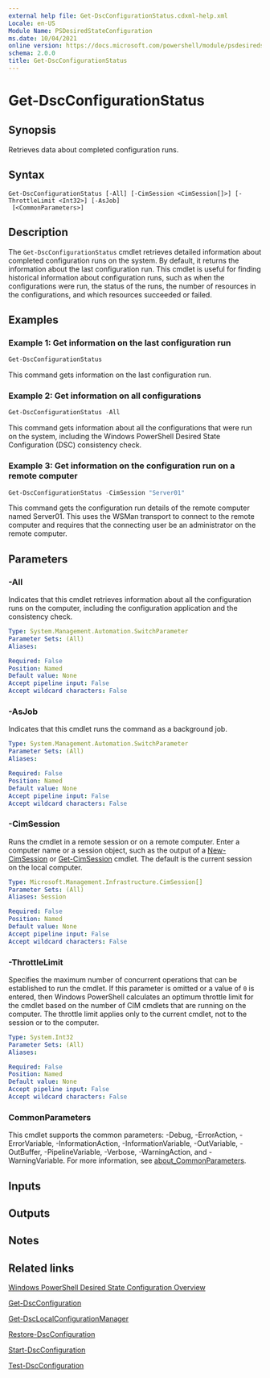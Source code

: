 ```yaml
---
external help file: Get-DscConfigurationStatus.cdxml-help.xml
Locale: en-US
Module Name: PSDesiredStateConfiguration
ms.date: 10/04/2021
online version: https://docs.microsoft.com/powershell/module/psdesiredstateconfiguration/get-dscconfigurationstatus?view=dsc-1.1&WT.mc_id=ps-gethelp
schema: 2.0.0
title: Get-DscConfigurationStatus
---
```


# Get-DscConfigurationStatus

## Synopsis
Retrieves data about completed configuration runs.

## Syntax

```
Get-DscConfigurationStatus [-All] [-CimSession <CimSession[]>] [-ThrottleLimit <Int32>] [-AsJob]
 [<CommonParameters>]
```

## Description

The `Get-DscConfigurationStatus` cmdlet retrieves detailed information about completed configuration
runs on the system. By default, it returns the information about the last configuration run. This
cmdlet is useful for finding historical information about configuration runs, such as when the
configurations were run, the status of the runs, the number of resources in the configurations, and
which resources succeeded or failed.

## Examples

### Example 1: Get information on the last configuration run

```powershell
Get-DscConfigurationStatus
```

This command gets information on the last configuration run.

### Example 2: Get information on all configurations

```powershell
Get-DscConfigurationStatus -All
```

This command gets information about all the configurations that were run on the system, including
the Windows PowerShell Desired State Configuration (DSC) consistency check.

### Example 3: Get information on the configuration run on a remote computer

```powershell
Get-DscConfigurationStatus -CimSession "Server01"
```

This command gets the configuration run details of the remote computer named Server01. This uses the
WSMan transport to connect to the remote computer and requires that the connecting user be an
administrator on the remote computer.

## Parameters

### -All

Indicates that this cmdlet retrieves information about all the configuration runs on the computer,
including the configuration application and the consistency check.

```yaml
Type: System.Management.Automation.SwitchParameter
Parameter Sets: (All)
Aliases:

Required: False
Position: Named
Default value: None
Accept pipeline input: False
Accept wildcard characters: False
```

### -AsJob

Indicates that this cmdlet runs the command as a background job.

```yaml
Type: System.Management.Automation.SwitchParameter
Parameter Sets: (All)
Aliases:

Required: False
Position: Named
Default value: None
Accept pipeline input: False
Accept wildcard characters: False
```

### -CimSession

Runs the cmdlet in a remote session or on a remote computer. Enter a computer name or a session
object, such as the output of a [New-CimSession](/powershell/module/cimcmdlets/new-cimsession) or
[Get-CimSession](/powershell/module/cimcmdlets/get-cimsession) cmdlet. The default is the current
session on the local computer.

```yaml
Type: Microsoft.Management.Infrastructure.CimSession[]
Parameter Sets: (All)
Aliases: Session

Required: False
Position: Named
Default value: None
Accept pipeline input: False
Accept wildcard characters: False
```

### -ThrottleLimit

Specifies the maximum number of concurrent operations that can be established to run the cmdlet. If
this parameter is omitted or a value of `0` is entered, then Windows PowerShell calculates an
optimum throttle limit for the cmdlet based on the number of CIM cmdlets that are running on the
computer. The throttle limit applies only to the current cmdlet, not to the session or to the
computer.

```yaml
Type: System.Int32
Parameter Sets: (All)
Aliases:

Required: False
Position: Named
Default value: None
Accept pipeline input: False
Accept wildcard characters: False
```

### CommonParameters

This cmdlet supports the common parameters: -Debug, -ErrorAction, -ErrorVariable,
-InformationAction, -InformationVariable, -OutVariable, -OutBuffer, -PipelineVariable, -Verbose,
-WarningAction, and -WarningVariable. For more information, see
[about_CommonParameters](https://go.microsoft.com/fwlink/?LinkID=113216).

## Inputs

## Outputs

## Notes

## Related links

[Windows PowerShell Desired State Configuration Overview](/powershell/scripting/dsc/overview/dscforengineers)

[Get-DscConfiguration](Get-DscConfiguration.md)

[Get-DscLocalConfigurationManager](Get-DscLocalConfigurationManager.md)

[Restore-DscConfiguration](Restore-DscConfiguration.md)

[Start-DscConfiguration](Start-DscConfiguration.md)

[Test-DscConfiguration](Test-DscConfiguration.md)
